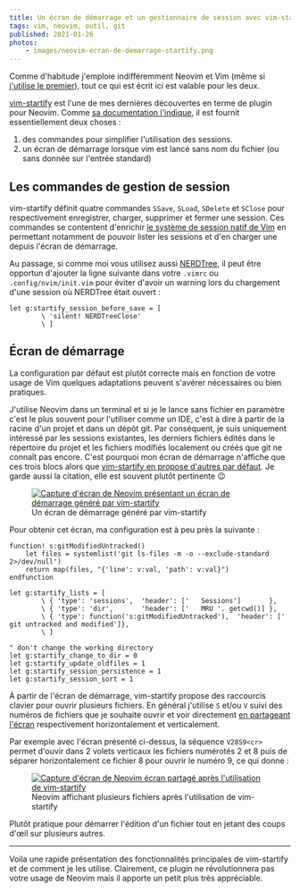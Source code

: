 ```yaml
---
title: Un écran de démarrage et un gestionnaire de session avec vim-startify
tags: vim, neovim, outil, git
published: 2021-01-26
photos:
    - images/neovim-ecran-de-demarrage-startify.png
---
```


<p class="note">
Comme d'habitude j'emploie indifféremment Neovim et Vim (même si <a
href="/post/vim-neovim/">j'utilise le premier</a>), tout ce qui est écrit ici
est valable pour les deux.
</p>

[vim-startify](https://github.com/mhinz/vim-startify) est l'une de mes dernières
découvertes en terme de plugin pour Neovim. Comme [sa documentation
l'indique](https://github.com/mhinz/vim-startify/blob/master/doc/startify.txt#L46),
il est fournit essentiellement deux choses :

1. des commandes pour simplifier l'utilisation des sessions.
1. un écran de démarrage lorsque vim est lancé sans nom du fichier (ou sans
   donnée sur l'entrée standard)

## Les commandes de gestion de session

vim-startify définit quatre commandes `SSave`, `SLoad`,
`SDelete` et `SClose` pour respectivement enregistrer, charger, supprimer et
fermer une session. Ces commandes se contentent d'enrichir [le système de
session natif de Vim](https://medium.com/vim-drops/vim-sessions-50756b2c603a) en
permettant notamment de pouvoir lister les sessions et d'en charger une depuis
l'écran de démarrage.

Au passage, si comme moi vous utilisez aussi
[NERDTree](https://github.com/preservim/nerdtree), il peut être opportun
d'ajouter la ligne suivante dans votre `.vimrc` ou `.config/nvim/init.vim` pour
éviter d'avoir un warning lors du chargement d'une session où NERDTree était
ouvert :

```vim
let g:startify_session_before_save = [
        \ 'silent! NERDTreeClose'
        \ ]
```

## Écran de démarrage

La configuration par défaut est plutôt correcte mais en fonction de votre usage
de Vim quelques adaptations peuvent s'avérer nécessaires ou bien pratiques.

J'utilise Neovim dans un terminal et si je le lance sans fichier en paramètre
c'est le plus souvent pour l'utiliser comme un IDE, c'est à dire à partir de la
racine d'un projet et dans un dépôt git. Par conséquent, je suis uniquement
intéressé par les sessions existantes, les derniers fichiers édités dans le
répertoire du projet et les fichiers modifiés localement ou créés que git ne
connaît pas encore. C'est pourquoi mon écran de démarrage n'affiche que ces
trois blocs alors que [vim-startify en propose d'autres par
défaut](https://github.com/mhinz/vim-startify#screenshot). Je garde aussi la
citation, elle est souvent plutôt pertinente 😉

<figure class="object-center bordered">
    <a href="/images/neovim-ecran-de-demarrage-startify.png">
        <img loading="lazy" src="/images/neovim-ecran-de-demarrage-startify-660x.png" alt="Capture d'écran de Neovim présentant un écran de démarrage généré par vim-startify">
    </a>
    <figcaption>
    Un écran de démarrage généré par vim-startify
    </figcaption>
</figure>

Pour obtenir cet écran, ma configuration est à peu près la suivante :

```vim
function! s:gitModifiedUntracked()
    let files = systemlist('git ls-files -m -o --exclude-standard 2>/dev/null')
    return map(files, "{'line': v:val, 'path': v:val}")
endfunction

let g:startify_lists = [
        \ { 'type': 'sessions',  'header': ['   Sessions']       },
        \ { 'type': 'dir',       'header': ['   MRU '. getcwd()] },
        \ { 'type': function('s:gitModifiedUntracked'),  'header': ['   git untracked and modified']},
        \ ]

" don't change the working directory
let g:startify_change_to_dir = 0
let g:startify_update_oldfiles = 1
let g:startify_session_persistence = 1
let g:startify_session_sort = 1
```

À partir de l'écran de démarrage, vim-startify propose des raccourcis clavier
pour ouvrir plusieurs fichiers. En général j'utilise `S` et/ou `V` suivi des
numéros de fichiers que je souhaite ouvrir et voir directement [en partageant
l'écran](https://Neovim.io/doc/user/windows.html#opening-window) respectivement
horizontalement et verticalement.

Par exemple avec l'écran présenté ci-dessus, la séquence `V28S9<cr>` permet
d'ouvir dans 2 volets verticaux les fichiers numérotés 2 et 8 puis de séparer
horizontalement ce fichier 8 pour ouvrir le numéro 9, ce qui donne :

<figure class="object-center bordered">
    <a href="/images/neovim-layout.png">
        <img loading="lazy" src="/images/neovim-layout-660x.png" alt="Capture d'écran de Neovim écran partagé après l'utilisation de vim-startify">
    </a>
    <figcaption>
    Neovim affichant plusieurs fichiers après l'utilisation de vim-startify
    </figcaption>
</figure>

Plutôt pratique pour démarrer l'édition d'un fichier tout en jetant
des coups d'œil sur plusieurs autres.

---

Voila une rapide présentation des fonctionnalités principales de vim-startify et
de comment je les utilise.  Clairement, ce plugin ne révolutionnera pas votre
usage de Neovim mais il apporte un petit plus très appréciable.
